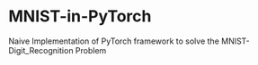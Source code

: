 # MNIST-in-PyTorch
Naive Implementation of PyTorch framework to solve the MNIST-Digit_Recognition Problem
